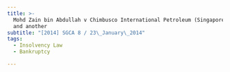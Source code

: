 ```yaml
---
title: >-
  Mohd Zain bin Abdullah v Chimbusco International Petroleum (Singapore) Pte Ltd
  and another
subtitle: "[2014] SGCA 8 / 23\_January\_2014"
tags:
  - Insolvency Law
  - Bankruptcy

---
```


